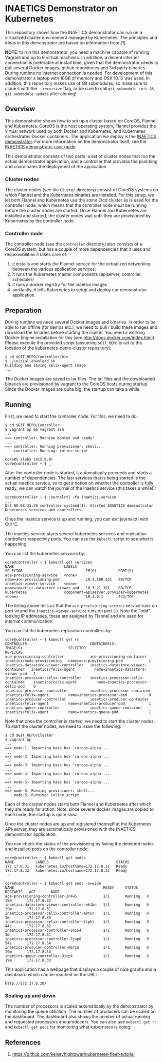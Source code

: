 # INAETICS Demonstrator on Kubernetes

This repository shows how the INAETICS demonstrator can run on a virtualized cluster
environment managed by Kubernetes. The principles and ideas in this demonstrator are based
on information from [1].

**NOTE**: to run this demonstrator, you need a machine capable of running Vagrant and up
to 6 virtual machines. In addition, a decent internet connection is preferable at install time,
given that the demonstrator needs to pull several Docker images, github repositories and 3rd party binaries.
During runtime no internet connection is needed.
For development of this demonstrator a laptop with 16GB of memory
and OSX 10.10 was used. In addition, this repository makes use of Git submodules, so make
sure to clone it with the `--recursive` flag, or be sure to call `git submodule init &&
git submodule update` after cloning!

## Overview

This demonstrator shows how to set up a cluster based on CoreOS, Flannel and Kubernetes.
CoreOS is the host operating system, Flannel provides the virtual network used by both
Docker and Kubernetes, and Kubernetes orchestrates Docker containers. The application we
deploy is the [INAETICS demonstrator](https://github.com/INAETICS/kubernetes-demo-cluster/).
For more information on the demonstrator itself, see the [INAETICS demonstrator user
guide](https://github.com/INAETICS/demonstrator-cluster/blob/master/user_guide.pdf).

This demonstrator consists of two parts: a set of cluster nodes that run the actual
demonstrator application, and a controller that provides the plumbing and coordinates the
deployment of the application.

### Cluster nodes

The cluster nodes (see the `Cluster` directory) consist of CoreOS systems on which Flannel
and the Kubernetes binaries are installed. For this setup, we let both Flannel and
Kubernetes use the *same* Etcd cluster as is used for the controller node, which means
that the controller node *must* be running before the cluster nodes are started. Once
Flannel and Kubernetes are installed and started, the cluster nodes wait until they are
provisioned by Kubernetes by the controller node.

### Controller node

The controller node (see the `Controller` directory) also consists of a CoreOS system, but
has a couple of more dependencies that it uses and responsibilities it takes care of:

1. it installs and starts the Flannel service for the virtualized networking between the
   various application services;
2. it runs the Kubernetes master components (apiserver, controller, scheduler)
3. it runs a docker registry for the inaetics images
4. and lastly, it tells Kubernetes to setup and deploy our demonstrator application.

## Preparation

During runtime we need several Docker images and binaries. In order to be able to run offline (for demos etc.),
we need to pull / build these images and download the binaries before starting the cluster. You need a 
working Docker Engine installation for this (see http://docs.docker.com/index.html). Please execute the provided
script (assuming `$GIT_REPO` is set to the location of the kubernetes-demo-cluster repository):

    $ cd $GIT_REPO/Controller/bin
    $ ./initial-download.sh
    building and saving celix-agent image
    ...
    
The Docker images are saved to tar files. The tar files and the downloaded binaries are provisioned by vagrant
to the CoreOS hosts during startup. Since the Docker images are quite big, the startup can take a while.

## Running

First, we need to start the controller node. For this, we need to do:

    $ cd $GIT_REPO/Controller
    $ vagrant up && vagrant ssh
    ...
    ==> controller: Machine booted and ready!
    ...
    ==> controller: Running provisioner: shell...
        controller: Running: inline script

    CoreOS alpha (815.0.0)
    core@controller ~ $ _

After the controller node is started, it automatically proceeds and starts a number of
dependencies. The last services that is being started is the actual inaetics
service, so to get a notion on whether the controller is fully ready, we can watch the
journal of the inaetics service (this takes a while!):

    core@controller ~ $ journalctl -fu inaetics.service
    ...
    Oct 08 08:31:30 controller systemd[1]: Started INAETICS demonstrator Kubernetes services and controllers.

Once the inaetics service is up and running, you can exit journalctl with Ctrl^C.

The inaetics service starts several kubernetes services and replication controllers
respectivly pods. You can use the `kubectl` script to see what is happening.

You can list the kubernetes services by:

    core@controller ~ $ kubectl get services
    NAME                       LABELS                                    SELECTOR                             IP(S)          PORT(S)
    ace-provisioning-service   <none>                                    name=ace-provisioning-pod            10.3.188.132   90/TCP
    inaetics-viewer-service    <none>                                    name=inaetics-datastore-viewer-pod   10.3.21.191    80/TCP
    kubernetes                 component=apiserver,provider=kubernetes   <none>                               10.3.0.1       443/TCP

The listing above tells us that the `ace-provisioning-service` service runs on port `90`
and the `inaetics-viewer-service` runs on port `80`. Note the "odd" looking IP addresses,
these are assigned by Flannel and are used for internal communication.

You can list the kubernetes replication controllers by:

    core@controller ~ $ kubectl get rc
    CONTROLLER                             CONTAINER(S)                          IMAGE(S)                     SELECTOR                             REPLICAS
    ace-provisioning-controller            ace-provisioning-container            inaetics/node-provisioning   name=ace-provisioning-pod            1
    inaetics-datastore-viewer-controller   inaetics-datastore-viewer-container   inaetics/felix-agent         name=inaetics-datastore-viewer-pod   1
    inaetics-processor-celix-controller    inaetics-processor-celix-container    inaetics/celix-agent         name=inaetics-processor-celix-pod    0
    inaetics-processor-controller          inaetics-processor-container          inaetics/felix-agent         name=inaetics-processor-pod          0
    inaetics-producer-controller           inaetics-producer-container           inaetics/felix-agent         name=inaetics-producer-pod           1
    inaetics-queue-controller              inaetics-queue-container              inaetics/felix-agent         name=inaetics-queue-pod              1

Note that once the controller is started, we need to start the cluster nodes. To start the
cluster nodes, we need to issue the following:

    $ cd $GIT_REPO/Cluster
    $ vagrant up
    ...
    ==> node-1: Importing base box 'coreos-alpha'...
    ...
    ==> node-2: Importing base box 'coreos-alpha'...
    ...
    ==> node-3: Importing base box 'coreos-alpha'...
    ...
    ==> node-4: Importing base box 'coreos-alpha'...
    ...
    ==> node-5: Importing base box 'coreos-alpha'...
    ...
    ==> node-5: Running provisioner: shell...
        node-5: Running: inline script

Each of the cluster nodes starts both Flannel and Kubernetes after which
they are ready for action. Note: since several docker images are copied to each node, the startup is
quite slow.

Once the cluster nodes are up and registered themself at the Kubernetes API-server, they are
automatically provisioned with the INAETICS demonstrator application.

You can check the status of the provisioning by listing the detected nodes and installed pods
on the controller node:

    core@controller ~ $ kubectl get nodes
    NAME          LABELS                               STATUS
    172.17.8.31   kubernetes.io/hostname=172.17.8.31   Ready
    172.17.8.32   kubernetes.io/hostname=172.17.8.32   Ready
    ...
    
    core@controller ~ $ kubectl get pods -o=wide
    NAME                                         READY     STATUS    RESTARTS   AGE       NODE
    ace-provisioning-controller-2n4w5            1/1       Running   0          19m       172.17.8.32
    inaetics-datastore-viewer-controller-nk1bn   1/1       Running   0          19m       172.17.8.31
    inaetics-processor-celix-controller-amtur    1/1       Running   0          1m        172.17.8.35
    inaetics-processor-celix-controller-t1phl    1/1       Running   0          44s       172.17.8.32
    inaetics-processor-controller-0n554          1/1       Running   0          3m        172.17.8.31
    inaetics-processor-controller-7jap8          1/1       Running   0          54s       172.17.8.34
    inaetics-producer-controller-m871n           1/1       Running   0          19m       172.17.8.34
    inaetics-queue-controller-9jcpk              1/1       Running   0          19m       172.17.8.33


This application has a webpage that displays a couple of nice graphs and a dashboard which can be reached on the URL:

    http://172.17.8.20/
    
### Scaling up and down

The number of processors is scaled automatically by the demonstrator by monitoring the queue utiliation.
The number of producers can be scaled on the dashboard.
The dashboard also shows the number of actual running and requested processors and producers.
You can also use `kubectl get rc` and `kubectl get pods` for monitoring what kubernetes is doing.

## References

1. https://github.com/kelseyhightower/kubernetes-fleet-tutorial